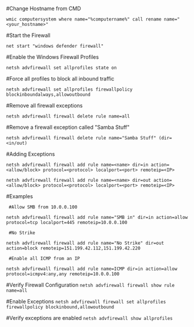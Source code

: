 #Change Hostname from CMD

`wmic computersystem where name="%computername%" call rename name="<your_hostname>"`

#Start the Firewall

`net start "windows defender firewall"`

#Enable the Windows Firewall Profiles

`netsh advfirewall set allprofiles state on`

#Force all profiles to block all inbound traffic

`netsh advfirewall set allprofiles firewallpolicy blockinboundalways,allowoutbound`

#Remove all firewall exceptions

`netsh advfirewall firewall delete rule name=all`

#Remove a firewall exception called "Samba Stuff"

`netsh advfirewall firewall delete rule name="Samba Stuff" (dir=<in/out)`

#Adding Exceptions

`netsh advfirewall firewall add rule name=<name> dir=in action=<allow/block> protocol=<protocol> localport=<port> remoteip=<IP>`

`netsh advfirewall firewall add rule name=<name> dir=out action=<allow/block> protocol=<protocol> localport=<port> remoteip=<IP>`

#Examples

     #Allow SMB from 10.0.0.100

`netsh advfirewall firewall add rule name="SMB in" dir=in action=allow protocol=tcp localport=445 remoteip=10.0.0.100`

     #No Strike
`netsh advfirewall firewall add rule name="No Strike" dir=out action=block remoteip=151.199.42.112,151.199.42.220`

     #Enable all ICMP from an IP
`netsh advfirewall firewall add rule name=ICMP dir=in action=allow protocol=icmpv4:any,any remoteip=10.0.0.100`

#Verify Firewall Configuration
`netsh advfirewall firewall show rule name=all`

#Enable Exceptions
`netsh advfirewall firewall set allprofiles firewallpolicy blockinbound,allowoutbound`

#Verify exceptions are enabled
`netsh advfirewall show allprofiles`

